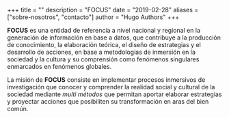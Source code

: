 +++
title = ""
description = "FOCUS"
date = "2019-02-28"
aliases = ["sobre-nosotros", "contacto"]
author = "Hugo Authors"
+++



**FOCUS** es una entidad de referencia a nivel nacional y regional en la generación de información en base a datos, que contribuye a la producción de conocimiento, la elaboración teórica, el diseño de estrategias y el desarrollo de acciones, en base a metodologías de inmersión en la sociedad y la cultura y su comprensión como fenómenos singulares enmarcados en fenómenos globales.


La misión de **FOCUS** consiste en implementar procesos inmersivos de investigación que conocer y comprender la realidad social y cultural de la sociedad mediante _multi métodos_ que permitan aportar elaborar estrategias y proyectar acciones que posibiliten su transformación en aras del bien común. 

<br>


